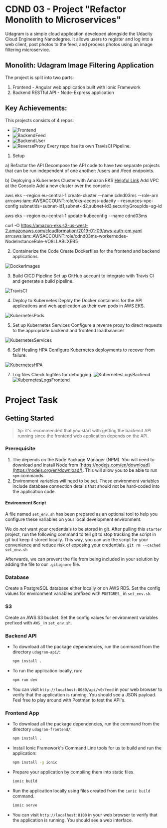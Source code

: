 # CDND 03 - Project "Refactor Monolith to Microservices"
Udagram is a simple cloud application developed alongside the Udacity Cloud Engineering Nanodegree. It allows users to register and log into a web client, post photos to the feed, and process photos using an image filtering microservice.

## Monolith: Udagram Image Filtering Application
The project is split into two parts:
1. Frontend - Angular web application built with Ionic Framework
2. Backend RESTful API - Node-Express application

## Key Achievements:

This projects consists of 4 repos:
* ![Frontend](https://github.com/chk-code/cdnd-03-ms-fe)
* ![BackendFeed](https://github.com/chk-code/cdnd-03-ms-feed)
* ![BackendUser](https://github.com/chk-code/cdnd-03-ms-user)
* ![ReverseProxy](https://github.com/chk-code/cdnd-03-ms-rp)
Every repo has its own TravisCI Pipeline.

1. Setup

a) Refactor the API
Decompose the API code to have two separate projects that can be run independent of one another: /users and /feed endpoints.

b) Deploying a Kubernetes Cluster with Amazon EKS [Helpful Link](https://logz.io/blog/amazon-eks-cluster/)
Add VPC at the Console
Add a new cluster over the console:

aws eks --region eu-central-1 create-cluster --name cdnd03ms
--role-arn arn:aws:iam::AWSACCOUNT:role/eks-access-udacity --resources-vpc-config
subnetIds=subnet-id1,subnet-id2,subnet-id3,securityGroupIds=sg-id

aws eks --region eu-central-1 update-kubeconfig --name cdnd03ms

curl -O https://amazon-eks.s3-us-west-2.amazonaws.com/cloudformation/2019-01-09/aws-auth-cm.yaml
arn:aws:iam::AWSACCOUNT:role/cdnd03ms-workernodes-NodeInstanceRole-VO8LLABLXEB5


2. Containerize the Code
Create Dockerfiles for the frontend and backend applications.

![DockerImages](screenshots/DockerHub.png)

3. Build CICD Pipeline
Set up GitHub account to integrate with Travis CI and generate a build pipeline.

![TravisCI](screenshots/TravisCI.png)

4. Deploy to Kubernetes
Deploy the Docker containers for the API applications and web application as their own pods in AWS EKS.

![KubernetesPods](screenshots/KUBECTL_getPods.png)

5. Set up Kubernetes Services
Configure a reverse proxy to direct requests to the appropriate backend and frontend loadbalancer

![KubernetesServices](screenshots/KUBECTL_describeServices.png)

6. Self Healing HPA
Configure Kubernetes deployments to recover from failure.

![KubernetesHPA](screenshots/KUBECTL_getHpa.png)

7. Log files
Check logfiles for debugging.
![KubernetesLogsBackend](screenshots/KUBECTL_logsBackend.png)
![KubernetesLogsFrontend](screenshots/KUBECTL_logsFrontend.png)


# Project Task

## Getting Started
> _tip_: it's recommended that you start with getting the backend API running since the frontend web application depends on the API.

### Prerequisite
1. The depends on the Node Package Manager (NPM). You will need to download and install Node from [https://nodejs.com/en/download](https://nodejs.org/en/download/). This will allow you to be able to run `npm` commands.
2. Environment variables will need to be set. These environment variables include database connection details that should not be hard-coded into the application code.
#### Environment Script
A file named `set_env.sh` has been prepared as an optional tool to help you configure these variables on your local development environment.

We do _not_ want your credentials to be stored in git. After pulling this `starter` project, run the following command to tell git to stop tracking the script in git but keep it stored locally. This way, you can use the script for your convenience and reduce risk of exposing your credentials.
`git rm --cached set_env.sh`

Afterwards, we can prevent the file from being included in your solution by adding the file to our `.gitignore` file.

### Database
Create a PostgreSQL database either locally or on AWS RDS. Set the config values for environment variables prefixed with `POSTGRES_` in `set_env.sh`.

### S3
Create an AWS S3 bucket. Set the config values for environment variables prefixed with `AWS_` in `set_env.sh`.

### Backend API
* To download all the package dependencies, run the command from the directory `udagram-api/`:
    ```bash
    npm install .
    ```
* To run the application locally, run:
    ```bash
    npm run dev
    ```
* You can visit `http://localhost:8080/api/v0/feed` in your web browser to verify that the application is running. You should see a JSON payload. Feel free to play around with Postman to test the API's.

### Frontend App
* To download all the package dependencies, run the command from the directory `udagram-frontend/`:
    ```bash
    npm install .
    ```
* Install Ionic Framework's Command Line tools for us to build and run the application:
    ```bash
    npm install -g ionic
    ```
* Prepare your application by compiling them into static files.
    ```bash
    ionic build
    ```
* Run the application locally using files created from the `ionic build` command.
    ```bash
    ionic serve
    ```
* You can visit `http://localhost:8100` in your web browser to verify that the application is running. You should see a web interface.
